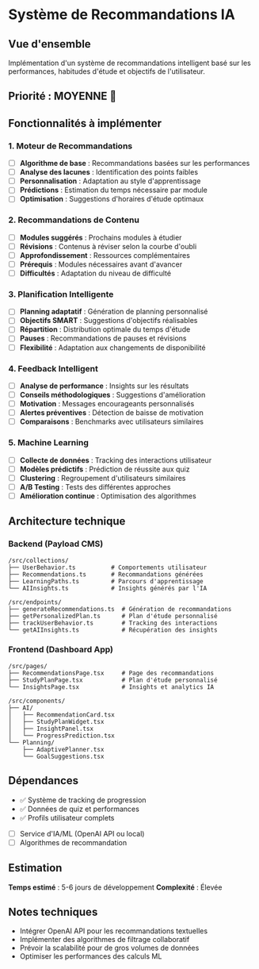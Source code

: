 # Système de Recommandations IA

## Vue d'ensemble
Implémentation d'un système de recommandations intelligent basé sur les performances, habitudes d'étude et objectifs de l'utilisateur.

## Priorité : MOYENNE 🔶

## Fonctionnalités à implémenter

### 1. Moteur de Recommandations
- [ ] **Algorithme de base** : Recommandations basées sur les performances
- [ ] **Analyse des lacunes** : Identification des points faibles
- [ ] **Personnalisation** : Adaptation au style d'apprentissage
- [ ] **Prédictions** : Estimation du temps nécessaire par module
- [ ] **Optimisation** : Suggestions d'horaires d'étude optimaux

### 2. Recommandations de Contenu
- [ ] **Modules suggérés** : Prochains modules à étudier
- [ ] **Révisions** : Contenus à réviser selon la courbe d'oubli
- [ ] **Approfondissement** : Ressources complémentaires
- [ ] **Prérequis** : Modules nécessaires avant d'avancer
- [ ] **Difficultés** : Adaptation du niveau de difficulté

### 3. Planification Intelligente
- [ ] **Planning adaptatif** : Génération de planning personnalisé
- [ ] **Objectifs SMART** : Suggestions d'objectifs réalisables
- [ ] **Répartition** : Distribution optimale du temps d'étude
- [ ] **Pauses** : Recommandations de pauses et révisions
- [ ] **Flexibilité** : Adaptation aux changements de disponibilité

### 4. Feedback Intelligent
- [ ] **Analyse de performance** : Insights sur les résultats
- [ ] **Conseils méthodologiques** : Suggestions d'amélioration
- [ ] **Motivation** : Messages encourageants personnalisés
- [ ] **Alertes préventives** : Détection de baisse de motivation
- [ ] **Comparaisons** : Benchmarks avec utilisateurs similaires

### 5. Machine Learning
- [ ] **Collecte de données** : Tracking des interactions utilisateur
- [ ] **Modèles prédictifs** : Prédiction de réussite aux quiz
- [ ] **Clustering** : Regroupement d'utilisateurs similaires
- [ ] **A/B Testing** : Tests des différentes approches
- [ ] **Amélioration continue** : Optimisation des algorithmes

## Architecture technique

### Backend (Payload CMS)
```
/src/collections/
├── UserBehavior.ts          # Comportements utilisateur
├── Recommendations.ts       # Recommandations générées
├── LearningPaths.ts         # Parcours d'apprentissage
└── AIInsights.ts            # Insights générés par l'IA

/src/endpoints/
├── generateRecommendations.ts  # Génération de recommandations
├── getPersonalizedPlan.ts      # Plan d'étude personnalisé
├── trackUserBehavior.ts        # Tracking des interactions
└── getAIInsights.ts            # Récupération des insights
```

### Frontend (Dashboard App)
```
/src/pages/
├── RecommendationsPage.tsx     # Page des recommandations
├── StudyPlanPage.tsx           # Plan d'étude personnalisé
└── InsightsPage.tsx            # Insights et analytics IA

/src/components/
├── AI/
│   ├── RecommendationCard.tsx
│   ├── StudyPlanWidget.tsx
│   ├── InsightPanel.tsx
│   └── ProgressPrediction.tsx
└── Planning/
    ├── AdaptivePlanner.tsx
    └── GoalSuggestions.tsx
```

## Dépendances
- ✅ Système de tracking de progression
- ✅ Données de quiz et performances
- ✅ Profils utilisateur complets
- [ ] Service d'IA/ML (OpenAI API ou local)
- [ ] Algorithmes de recommandation

## Estimation
**Temps estimé** : 5-6 jours de développement
**Complexité** : Élevée

## Notes techniques
- Intégrer OpenAI API pour les recommandations textuelles
- Implémenter des algorithmes de filtrage collaboratif
- Prévoir la scalabilité pour de gros volumes de données
- Optimiser les performances des calculs ML
